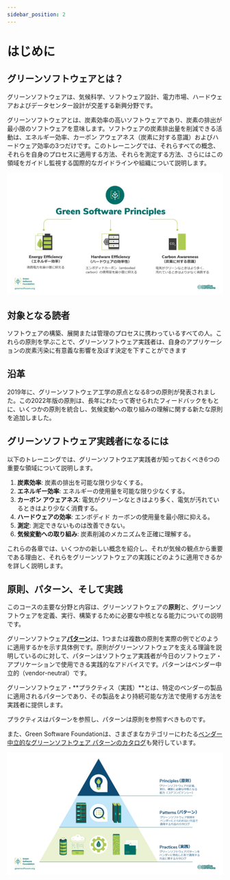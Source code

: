```yaml
---
sidebar_position: 2
---
```


# はじめに

## グリーンソフトウェアとは？

グリーンソフトウェアは、気候科学、ソフトウェア設計、電力市場、ハードウェアおよびデータセンター設計が交差する新興分野です。

グリーンソフトウェアとは、炭素効率の高いソフトウェアであり、炭素の排出が最小限のソフトウェアを意味します。ソフトウェアの炭素排出量を削減できる活動は、エネルギー効率、カーボン アウェアネス（炭素に対する意識）およびハードウェア効率の3つだけです。このトレーニングでは、それらすべての概念、それらを自身のプロセスに適用する方法、それらを測定する方法、さらにはこの領域をガイドし監視する国際的なガイドラインや組織について説明します。

![alt_text](./images/01_carbon_efficiency_J.png "image_tooltip")

## 対象となる読者

ソフトウェアの構築、展開または管理のプロセスに携わっているすべての人。これらの原則を学ぶことで、グリーンソフトウェア実践者は、自身のアプリケーションの炭素汚染に有意義な影響を及ぼす決定を下すことができます

## 沿革

2019年に、グリーンソフトウェア工学の原点となる8つの原則が発表されました。この2022年版の原則は、長年にわたって寄せられたフィードバックをもとに、いくつかの原則を統合し、気候変動への取り組みの理解に関する新たな原則を追加しました。

## グリーンソフトウェア実践者になるには

以下のトレーニングでは、グリーンソフトウエア実践者が知っておくべき6つの重要な領域について説明します。

1. **炭素効率**: 炭素の排出を可能な限り少なくする。
2. **エネルギー効率**: エネルギーの使用量を可能な限り少なくする。
3. **カーボン アウェアネス**: 電気がクリーンなときはより多く、電気が汚れているときはより少なく消費する。
4. **ハードウェアの効率**: エンボディド カーボンの使用量を最小限に抑える。
5. **測定**: 測定できないものは改善できない。
6. **気候変動への取り組み**: 炭素削減のメカニズムを正確に理解する。

これらの各章では、いくつかの新しい概念を紹介し、それが気候の観点から重要である理由と、それらをグリーンソフトウェアの実践にどのように適用できるかを詳しく説明します。

## 原則、パターン、そして実践

このコースの主要な分野と内容は、グリーンソフトウェアの**原則**と、グリーンソフトウェアを定義、実行、構築するために必要な中核となる能力についての説明です。

グリーンソフトウェア[**パターン**](https://patterns.greensoftware.foundation/)は、1つまたは複数の原則を実際の例でどのように適用するかを示す具体例です。原則がグリーンソフトウェアを支える理論を説明しているのに対して、パターンはソフトウェア実践者が今日のソフトウェア・アプリケーションで使用できる実践的なアドバイスです。パターンはベンダー中立的（vendor-neutral）です。

グリーンソフトウェア・**プラクティス（実践）**とは、特定のベンダーの製品に適用されるパターンであり、その製品をより持続可能な方法で使用する方法を実践者に提供します。

プラクティスはパターンを参照し、パターンは原則を参照すべきものです。

また、Green Software Foundationは、さまざまなカテゴリーにわたる[ベンダー中立的なグリーンソフトウェア パターンのカタログ](https://patterns.greensoftware.foundation/)も発行しています。
 
![Green Software Principles, Patterns, and Practices](./images/GSF_Principles_Patterns_Practices_v2_J.png "Green Software Principles, Patterns, and Practices")
